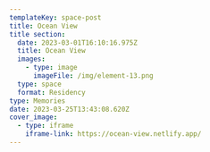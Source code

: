 ```yaml
---
templateKey: space-post
title: Ocean View
title section:
  date: 2023-03-01T16:10:16.975Z
  title: Ocean View
  images:
    - type: image
      imageFile: /img/element-13.png
  type: space
  format: Residency
type: Memories
date: 2023-03-25T13:43:08.620Z
cover_image:
  - type: iframe
    iframe-link: https://ocean-view.netlify.app/
---
```

